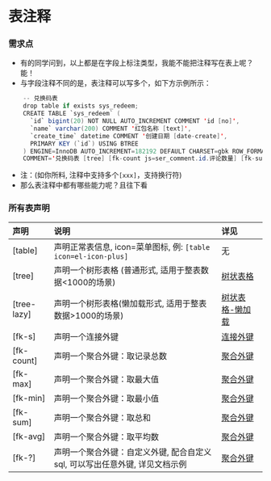 # 表注释


### 需求点

- 有的同学问到，以上都是在字段上标注类型，我能不能把注释写在表上呢？能！
- 与字段注释不同的是，表注释可以写多个，如下方示例所示：

``` java
	-- 兑换码表  
	drop table if exists sys_redeem;
	CREATE TABLE `sys_redeem` (
	  `id` bigint(20) NOT NULL AUTO_INCREMENT COMMENT 'id [no]', 
	  `name` varchar(200) COMMENT '红包名称 [text]', 
	  `create_time` datetime COMMENT '创建日期 [date-create]', 
	  PRIMARY KEY (`id`) USING BTREE
	) ENGINE=InnoDB AUTO_INCREMENT=182192 DEFAULT CHARSET=gbk ROW_FORMAT=COMPACT 
	COMMENT='兑换码表 [tree] [fk-count js=ser_comment.id.评论数量] [fk-sum js=ser_comment.id.评论数量]';
```

- 注：(如你所料, 注释中支持多个`[xxx]`，支持换行符) 
- 那么表注释中都有哪些能力呢？且往下看


### 所有表声明

| 声明		| 说明																			| 详见						|
| :--------	| :--------																		| :--------					|
| [table]	| 声明正常表信息, icon=菜单图标, 例: `[table icon=el-icon-plus]`					| 无	|
| [tree]	| 声明一个树形表格 (普通形式, 适用于整表数据<1000的场景)							| [树状表格](/gen/tree)	|
| [tree-lazy]	| 声明一个树形表格(懒加载形式, 适用于整表数据>1000的场景)						| [树状表格-懒加载](/gen/tree?id=_5、懒加载模式)	|
| [fk-s]	| 声明一个连接外键																| [连接外键](/gen/fk-s)	|
| [fk-count]| 声明一个聚合外键：取记录总数													| [聚合外键](/gen/fk-poly)	|
| [fk-max]	| 声明一个聚合外键：取最大值													| [聚合外键](/gen/fk-poly)	|
| [fk-min]	| 声明一个聚合外键：取最小值													| [聚合外键](/gen/fk-poly)	|
| [fk-sum]	| 声明一个聚合外键：取总和														| [聚合外键](/gen/fk-poly)	|
| [fk-avg]	| 声明一个聚合外键：取平均数													| [聚合外键](/gen/fk-poly)	|
| [fk-?]	| 声明一个聚合外键：自定义外键, 配合自定义sql, 可以写出任意外键, 详见文档示例	| [聚合外键](/gen/fk-poly)	|







